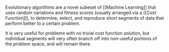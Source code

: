 Evolutionary algorithms are a novel subeset of [[Machine Learning]] that uses random variations and fitness scores (usually arranged via a [[Cost Function]]), to determine, select, and reproduce short segments of data that perform better to a certain problem.

It is very useful for problems with no trivial cost function solution, but individual segments will very often branch off into non-useful portions of the problem space, and will remain there.